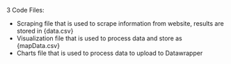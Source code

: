 3 Code Files:
- Scraping file that is used to scrape information from website, results are stored in {data.csv}
- Visualization file that is used to process data and store as {mapData.csv}
- Charts file that is used to process data to upload to Datawrapper
